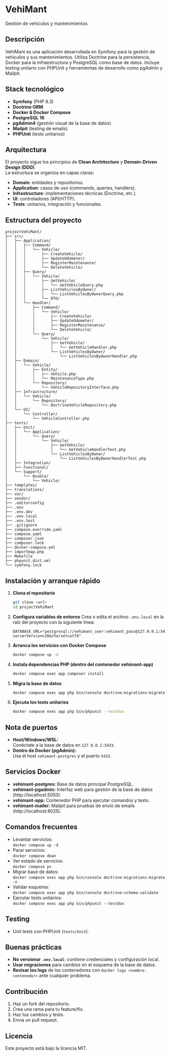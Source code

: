 # VehiMant

Gestión de vehículos y mantenimientos

## Descripción

VehiMant es una aplicación desarrollada en Symfony para la gestión de vehículos y sus mantenimientos. Utiliza Doctrine para la persistencia, Docker para la infraestructura y PostgreSQL como base de datos. Incluye testing unitario con PHPUnit y herramientas de desarrollo como pgAdmin y Mailpit.

## Stack tecnológico

- **Symfony** (PHP 8.3)
- **Doctrine ORM**
- **Docker & Docker Compose**
- **PostgreSQL 16**
- **pgAdmin4** (gestión visual de la base de datos)
- **Mailpit** (testing de emails)
- **PHPUnit** (tests unitarios)

## Arquitectura

El proyecto sigue los principios de **Clean Architecture** y **Domain-Driven Design (DDD)**.  
La estructura se organiza en capas claras:

- **Domain**: entidades y repositorios.
- **Application**: casos de uso (commands, queries, handlers).
- **Infrastructure**: implementaciones técnicas (Doctrine, etc.).
- **UI**: controladores (API/HTTP).
- **Tests**: unitarios, integración y funcionales.

## Estructura del proyecto

```
projectVehiMant/
├── src/
│   ├── Application/
│   │   ├── Command/
│   │   │   └── Vehicle/
│   │   │       ├── CreateVehicle/
│   │   │       ├── UpdateOdometer/
│   │   │       ├── RegisterMaintenance/
│   │   │       └── DeleteVehicle/
│   │   ├── Query/
│   │   │   └── Vehicle/
│   │   │       ├── GetVehicle/
│   │   │       │   └── GetVehicleQuery.php
│   │   │       ├── ListVehiclesByOwner/
│   │   │       │   └── ListVehiclesByOwnerQuery.php
│   │   │       └── DTO/
│   │   └── Handler/
│   │       ├── Command/
│   │       │   └── Vehicle/
│   │       │       ├── CreateVehicle/
│   │       │       ├── UpdateOdometer/
│   │       │       ├── RegisterMaintenance/
│   │       │       └── DeleteVehicle/
│   │       └── Query/
│   │           └── Vehicle/
│   │               ├── GetVehicle/
│   │               │   └── GetVehicleHandler.php
│   │               └── ListVehiclesByOwner/
│   │                   └── ListVehiclesByOwnerHandler.php
│   ├── Domain/
│   │   └── Vehicle/
│   │       ├── Entity/
│   │       │   ├── Vehicle.php
│   │       │   └── MaintenanceType.php
│   │       └── Repository/
│   │           └── VehicleRepositoryInterface.php
│   ├── Infrastructure/
│   │   └── Vehicle/
│   │       └── Repository/
│   │           └── DoctrineVehicleRepository.php
│   └── UI/
│       └── Controller/
│           └── VehicleController.php
├── tests/
│   ├── Unit/
│   │   └── Application/
│   │       └── Query/
│   │           └── Vehicle/
│   │               ├── GetVehicle/
│   │               │   └── GetVehicleHandlerTest.php
│   │               └── ListVehiclesByOwner/
│   │                   └── ListVehiclesByOwnerHandlerTest.php
│   ├── Integration/
│   ├── Functional/
│   └── Support/
│       └── Double/
│           └── Vehicle/
├── templates/
├── translations/
├── var/
├── vendor/
├── .editorconfig
├── .env
├── .env.dev
├── .env.local
├── .env.test
├── .gitignore
├── compose.override.yaml
├── compose.yaml
├── composer.json
├── composer.lock
├── docker-compose.yml
├── importmap.php
├── Makefile
├── phpunit.dist.xml
└── symfony.lock
```

## Instalación y arranque rápido

1. **Clona el repositorio**
   ```bash
   git clone <url>
   cd projectVehiMant
   ```

2. **Configura variables de entorno**
   Crea o edita el archivo `.env.local` en la raíz del proyecto con la siguiente línea:
   ```env
   DATABASE_URL="postgresql://vehimant_user:vehimant_pass@127.0.0.1:5433/vehimant_db?serverVersion=16&charset=utf8"
   ```

3. **Arranca los servicios con Docker Compose**
   ```bash
   docker compose up -d
   ```

4. **Instala dependencias PHP (dentro del contenedor vehimant-app)**
   ```bash
   docker compose exec app composer install
   ```

5. **Migra la base de datos**
   ```bash
   docker compose exec app php bin/console doctrine:migrations:migrate -n
   ```

6. **Ejecuta los tests unitarios**
   ```bash
   docker compose exec app php bin/phpunit --testdox
   ```

## Nota de puertos

- **Host/Windows/WSL:**  
  Conéctate a la base de datos en `127.0.0.1:5433`.
- **Dentro de Docker (pgAdmin):**  
  Usa el host `vehimant-postgres` y el puerto `5432`.

## Servicios Docker

- **vehimant-postgres:** Base de datos principal PostgreSQL.
- **vehimant-pgadmin:** Interfaz web para gestión de la base de datos (http://localhost:5050).
- **vehimant-app:** Contenedor PHP para ejecutar comandos y tests.
- **vehimant-mailer:** Mailpit para pruebas de envío de emails (http://localhost:8025).

## Comandos frecuentes

- Levantar servicios:  
  `docker compose up -d`
- Parar servicios:  
  `docker compose down`
- Ver estado de servicios:  
  `docker compose ps`
- Migrar base de datos:  
  `docker compose exec app php bin/console doctrine:migrations:migrate -n`
- Validar esquema:  
  `docker compose exec app php bin/console doctrine:schema:validate`
- Ejecutar tests unitarios:  
  `docker compose exec app php bin/phpunit --testdox`

## Testing

- Unit tests con PHPUnit (`tests/Unit`).

## Buenas prácticas

- **No versionar `.env.local`**: contiene credenciales y configuración local.
- **Usar migraciones** para cambios en el esquema de la base de datos.
- **Revisar los logs** de los contenedores con `docker logs <nombre-contenedor>` ante cualquier problema.

## Contribución

1. Haz un fork del repositorio.
2. Crea una rama para tu feature/fix.
3. Haz tus cambios y tests.
4. Envía un pull request.

## Licencia

Este proyecto está bajo la licencia MIT.
